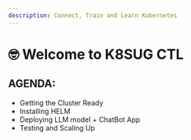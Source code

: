 ```yaml
---
description: Connect, Train and Learn Kubernetes
---
```


# 🤓 Welcome to K8SUG CTL

## AGENDA:

* Getting the Cluster Ready
* Installing HELM
* Deploying LLM model + ChatBot App
* Testing  and Scaling Up

